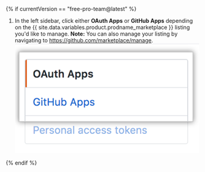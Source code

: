 {% if currentVersion == "free-pro-team@latest" %}
1. In the left sidebar, click either **OAuth Apps** or **GitHub Apps** depending on the {{ site.data.variables.product.prodname_marketplace }} listing you'd like to manage. **Note:** You can also manage your listing by navigating to https://github.com/marketplace/manage.
![App type selection](/assets/images/settings/apps_choose_app.png)

{% endif %}

